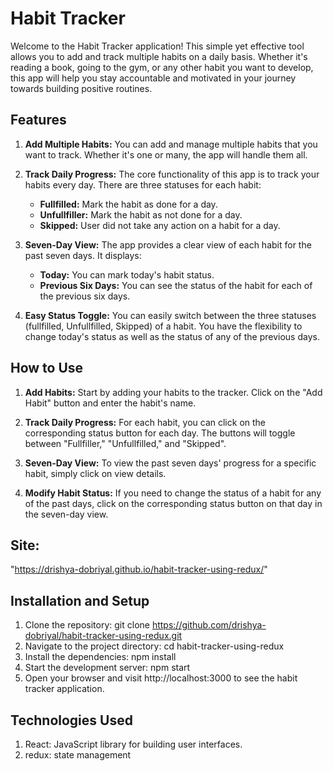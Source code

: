 # Habit Tracker

Welcome to the Habit Tracker application! This simple yet effective tool allows you to add and track multiple habits on a daily basis. Whether it's reading a book, going to the gym, or any other habit you want to develop, this app will help you stay accountable and motivated in your journey towards building positive routines.

## Features

1. **Add Multiple Habits:** You can add and manage multiple habits that you want to track. Whether it's one or many, the app will handle them all.

2. **Track Daily Progress:** The core functionality of this app is to track your habits every day. There are three statuses for each habit:

   - **Fullfilled:** Mark the habit as done for a day.
   - **Unfullfiller:** Mark the habit as not done for a day.
   - **Skipped:** User did not take any action on a habit for a day.

3. **Seven-Day View:** The app provides a clear view of each habit for the past seven days. It displays:

   - **Today:** You can mark today's habit status.
   - **Previous Six Days:** You can see the status of the habit for each of the previous six days.

4. **Easy Status Toggle:** You can easily switch between the three statuses (fullfilled, Unfullfilled, Skipped) of a habit. You have the flexibility to change today's status as well as the status of any of the previous days.

## How to Use

1. **Add Habits:** Start by adding your habits to the tracker. Click on the "Add Habit" button and enter the habit's name.

2. **Track Daily Progress:** For each habit, you can click on the corresponding status button for each day. The buttons will toggle between "Fullfiller," "Unfullfilled," and "Skipped".

3. **Seven-Day View:** To view the past seven days' progress for a specific habit, simply click on view details.

4. **Modify Habit Status:** If you need to change the status of a habit for any of the past days, click on the corresponding status button on that day in the seven-day view.

## Site: 
"https://drishya-dobriyal.github.io/habit-tracker-using-redux/"

## Installation and Setup

1. Clone the repository: git clone https://github.com/drishya-dobriyal/habit-tracker-using-redux.git
2. Navigate to the project directory: cd habit-tracker-using-redux
3. Install the dependencies: npm install
4. Start the development server: npm start
5. Open your browser and visit http://localhost:3000 to see the habit tracker application.

## Technologies Used
1. React: JavaScript library for building user interfaces.
2. redux: state management


